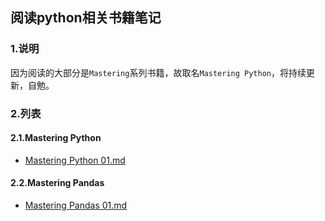 ## 阅读python相关书籍笔记

### 1.说明

因为阅读的大部分是`Mastering`系列书籍，故取名`Mastering Python`，将持续更新，自勉。

### 2.列表

#### 2.1.Mastering Python

- [Mastering Python 01.md](https://github.com/howie6879/Mastering-Python/blob/master/Mastering%20Python/Mastering%20Python%2001.ipynb)

#### 2.2.Mastering Pandas

- [Mastering Pandas 01.md](https://github.com/howie6879/Mastering-Python/blob/master/Mastering%20Pandas/Mastering%20Pandas%2001.md)